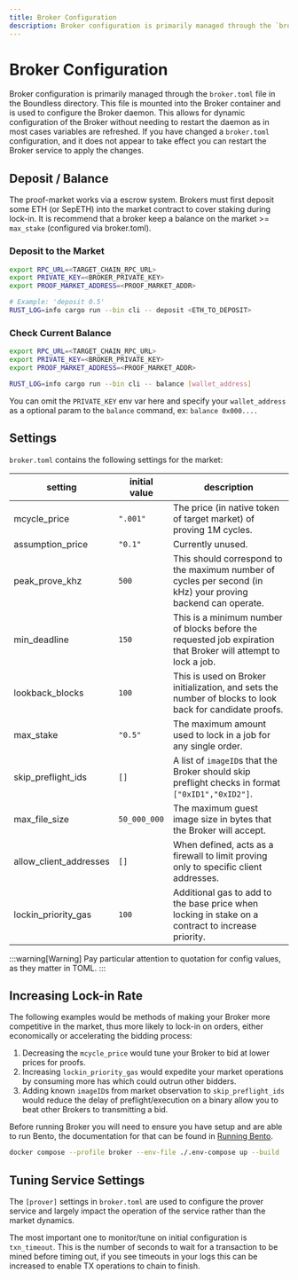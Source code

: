 ```yaml
---
title: Broker Configuration
description: Broker configuration is primarily managed through the `broker.toml` file in the Boundless directory.
---
```


# Broker Configuration

Broker configuration is primarily managed through the `broker.toml` file in the Boundless directory. This file is mounted into the Broker container and is used to configure the Broker daemon. This allows for dynamic configuration of the Broker without needing to restart the daemon as in most cases variables are refreshed. If you have changed a `broker.toml` configuration, and it does not appear to take effect you can restart the Broker service to apply the changes.

## Deposit / Balance

The proof-market works via a escrow system. Brokers must first deposit some ETH (or SepETH) into the market contract to cover staking during lock-in. It is recommend that a broker keep a balance on the market >= `max_stake` (configured via broker.toml).

### Deposit to the Market

```sh [Terminal]
export RPC_URL=<TARGET_CHAIN_RPC_URL>
export PRIVATE_KEY=<BROKER_PRIVATE_KEY>
export PROOF_MARKET_ADDRESS=<PROOF_MARKET_ADDR>

# Example: 'deposit 0.5'
RUST_LOG=info cargo run --bin cli -- deposit <ETH_TO_DEPOSIT>
```

### Check Current Balance

```sh [Terminal]
export RPC_URL=<TARGET_CHAIN_RPC_URL>
export PRIVATE_KEY=<BROKER_PRIVATE_KEY>
export PROOF_MARKET_ADDRESS=<PROOF_MARKET_ADDR>

RUST_LOG=info cargo run --bin cli -- balance [wallet_address]
```

You can omit the `PRIVATE_KEY` env var here and specify your `wallet_address` as a optional param to the `balance` command, ex: `balance 0x000....`

## Settings

`broker.toml` contains the following settings for the market:

| setting                  | initial value | description                                                                                                    |
| ------------------------ | ------------- | -------------------------------------------------------------------------------------------------------------- |
| mcycle\_price            | `".001"`      | The price (in native token of target market) of proving 1M cycles.                                             |
| assumption\_price        | `"0.1"`       | Currently unused.                                                                                              |
| peak\_prove\_khz         | `500`         | This should correspond to the maximum number of cycles per second (in kHz) your proving backend can operate.   |
| min\_deadline            | `150`         | This is a minimum number of blocks before the requested job expiration that Broker will attempt to lock a job. |
| lookback\_blocks         | `100`         | This is used on Broker initialization, and sets the number of blocks to look back for candidate proofs.        |
| max\_stake               | `"0.5"`       | The maximum amount used to lock in a job for any single order.                                                 |
| skip\_preflight\_ids     | `[]`          | A list of `imageID`s that the Broker should skip preflight checks in format `["0xID1","0xID2"]`.               |
| max\_file\_size          | `50_000_000`  | The maximum guest image size in bytes that the Broker will accept.                                             |
| allow\_client\_addresses | `[]`          | When defined, acts as a firewall to limit proving only to specific client addresses.                           |
| lockin\_priority\_gas    | `100`         | Additional gas to add to the base price when locking in stake on a contract to increase priority.              |

:::warning[Warning]
Pay particular attention to quotation for config values, as they matter in TOML.
:::

## Increasing Lock-in Rate

The following examples would be methods of making your Broker more competitive in the market, thus more likely to lock-in on orders, either economically or accelerating the bidding process:

1. Decreasing the `mcycle_price` would tune your Broker to bid at lower prices for proofs.
2. Increasing `lockin_priority_gas` would expedite your market operations by consuming more has which could outrun other bidders.
3. Adding known `imageID`s from market observation to `skip_preflight_ids` would reduce the delay of preflight/execution on a binary allow you to beat other Brokers to transmitting a bid.

Before running Broker you will need to ensure you have setup and are able to run Bento, the documentation for that can be found in [Running Bento][page-bento-running].

```sh [Terminal]
docker compose --profile broker --env-file ./.env-compose up --build
```

## Tuning Service Settings

The `[prover]` settings in `broker.toml` are used to configure the prover service and largely impact the operation of the service rather than the market dynamics.

The most important one to monitor/tune on initial configuration is `txn_timeout`. This is the number of seconds to wait for a transaction to be mined before timing out, if you see timeouts in your logs this can be increased to enable TX operations to chain to finish.

[page-bento-running]: /prover-manual/bento/running
